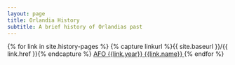 ```yaml
---
layout: page
title: Orlandia History
subtitle: A brief history of Orlandias past
---
```


<div class="row">
    <div class="col-md-6 col-md-offset-3">
        <div class="list-group">
        {% for link in site.history-pages %}
            {% capture linkurl %}{{ site.baseurl }}/{{ link.href }}{% endcapture %}
            <a href="{{linkurl}}" class="list-group-item">
                <span class="badge">AFO {{link.year}}</span>
                {{link.name}}
            </a>
        {% endfor %} 
        </div>
    </div>
</div>